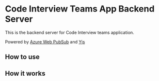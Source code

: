 # Code Interview Teams App Backend Server

This is the backend server for Code Interview teams application.

Powered by [Azure Web PubSub](https://azure.microsoft.com/services/web-pubsub/) and [Yjs](https://github.com/yjs/yjs)

## How to use

## How it works
